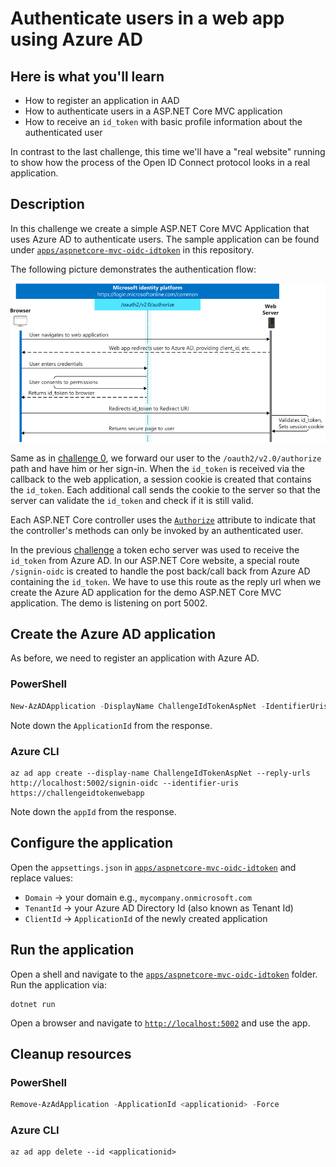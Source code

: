 # Authenticate users in a web app using Azure AD

## Here is what you'll learn

- How to register an application in AAD
- How to authenticate users in a ASP.NET Core MVC application
- How to receive an `id_token` with basic profile information about the authenticated user

In contrast to the last challenge, this time we'll have a "real website" running to show how the process of the Open ID Connect protocol looks in a real application.

## Description

In this challenge we create a simple ASP.NET Core MVC Application that uses Azure AD to authenticate users.
The sample application can be found under [`apps/aspnetcore-mvc-oidc-idtoken`](apps/aspnetcore-mvc-oidc-idtoken) in this repository.

The following picture demonstrates the authentication flow:

![alt-text](images/simple-webapp-auth-flow.png)

Same as in [challenge 0](challenge-0-oidc-idtoken.md), we forward our user to the `/oauth2/v2.0/authorize` path and have him or her sign-in. When the `id_token` is received via the callback to the web application, a session cookie is created that contains the `id_token`. Each additional call sends the cookie to the server so that the server can validate the `id_token` and check if it is still valid.

Each ASP.NET Core controller uses the [`Authorize`](https://docs.microsoft.com/en-us/aspnet/core/security/authorization/simple?view=aspnetcore-2.2) attribute to indicate that the controller's methods can only be invoked by an authenticated user.

In the previous [challenge](challenge-0-oidc-idtoken.md) a token echo server was used to receive the `id_token` from Azure AD. In our ASP.NET Core website, a special route `/signin-oidc` is created to handle the post back/call back from Azure AD containing the `id_token`.
We have to use this route as the reply url when we create the Azure AD application for the demo ASP.NET Core MVC application. The demo is listening on port 5002.

## Create the Azure AD application

As before, we need to register an application with Azure AD.

### PowerShell

```powershell
New-AzADApplication -DisplayName ChallengeIdTokenAspNet -IdentifierUris https://challengeidtokenwebapp -ReplyUrls http://localhost:5002/signin-oidc
```

Note down the `ApplicationId` from the response.

### Azure CLI

```shell
az ad app create --display-name ChallengeIdTokenAspNet --reply-urls http://localhost:5002/signin-oidc --identifier-uris https://challengeidtokenwebapp
```

Note down the `appId` from the response.

## Configure the application

Open the `appsettings.json` in [`apps/aspnetcore-mvc-oidc-idtoken`](apps/aspnetcore-mvc-oidc-idtoken) and replace values:
* `Domain` -> your domain e.g., `mycompany.onmicrosoft.com`
* `TenantId` -> your Azure AD Directory Id (also known as Tenant Id)
* `ClientId` -> `ApplicationId` of the newly created application

## Run the application

Open a shell and navigate to the [`apps/aspnetcore-mvc-oidc-idtoken`](apps/aspnetcore-mvc-oidc-idtoken) folder. Run the application via:

```shell
dotnet run
```

Open a browser and navigate to [`http://localhost:5002`](http://localhost:5002) and use the app.

## Cleanup resources

### PowerShell

```powershell
Remove-AzAdApplication -ApplicationId <applicationid> -Force
```

### Azure CLI

```shell
az ad app delete --id <applicationid>
```
